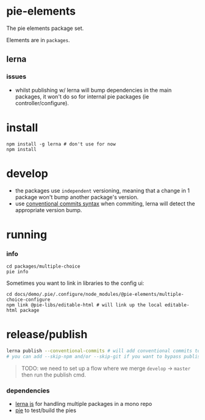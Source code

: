 # pie-elements

The pie elements package set.

Elements are in `packages`.


## lerna


### issues 

* whilst publishing w/ lerna will bump dependencies in the main packages, it won't do so for internal pie packages (ie controller/configure).

# install

```shell
npm install -g lerna # don't use for now
npm install
```

# develop

* the packages use `independent` versioning, meaning that a change in 1 package won't bump another package's version.
* use [conventional commits syntax][ccs] when commiting, lerna will detect the appropriate version bump.

# running

### info
```shell
cd packages/multiple-choice
pie info
```
Sometimes you want to link in libraries to the config ui: 

```
cd docs/demo/.pie/.configure/node_modules/@pie-elements/multiple-choice-configure
npm link @pie-libs/editable-html # will link up the local editable-html package
```

# release/publish

```bash
lerna publish --conventional-commits # will add conventional commits to each packages CHANGELOG.md
# you can add --skip-npm and/or --skip-git if you want to bypass publishing to either.
```

> TODO: we need to set up a flow where we merge `develop` -> `master` then run the publish cmd.

### dependencies
* [lerna js][lerna] for handling multiple packages in a mono repo
* [pie][pie] to test/build the pies

[lerna]: https://lernajs.io/
[pie]: http://pie-framework.org
[ccs]: https://conventionalcommits.org/
